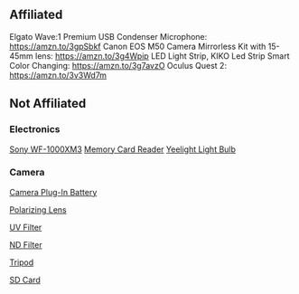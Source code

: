 ## Affiliated
Elgato Wave:1 Premium USB Condenser Microphone: https://amzn.to/3gpSbkf
Canon EOS M50 Camera Mirrorless Kit with 15-45mm lens: https://amzn.to/3g4Wpip
LED Light Strip, KIKO Led Strip Smart Color Changing: https://amzn.to/3g7avzO
Oculus Quest 2: https://amzn.to/3v3Wd7m

## Not Affiliated
### Electronics
[Sony WF-1000XM3](https://www.amazon.ca/gp/product/B07T81554H/ref=ppx_yo_dt_b_asin_title_o00_s00?ie=UTF8&psc=1)
[Memory Card Reader](https://www.amazon.ca/gp/product/B07167FPVR/ref=ppx_yo_dt_b_asin_title_o04_s00?ie=UTF8&psc=1)
[Yeelight Light Bulb](https://www.amazon.ca/Yeelight-Million-Dimmable-Compatible-Assistant/dp/B0832XR68B/ref=sr_1_6?dchild=1&keywords=yeelight&qid=1623299469&sr=8-6)
### Camera
[Camera Plug-In Battery](https://www.amazon.ca/gp/product/B073Z75LSF/ref=ppx_yo_dt_b_asin_title_o02_s00?ie=UTF8&psc=1)

[Polarizing Lens](https://www.amazon.ca/gp/product/B07ZVFX2W9/ref=ppx_yo_dt_b_asin_title_o03_s00?ie=UTF8&psc=1)

[UV Filter](https://www.amazon.ca/gp/product/B07K3NNSLV/ref=ppx_yo_dt_b_asin_title_o04_s00?ie=UTF8&psc=1)

[ND Filter](https://www.amazon.ca/gp/product/B00JL4IGLQ/ref=ppx_yo_dt_b_asin_title_o05_s00?ie=UTF8&psc=1)

[Tripod](https://www.amazon.ca/gp/product/B07ZV4QX6C/ref=ppx_yo_dt_b_asin_title_o06_s00?ie=UTF8&psc=1)

[SD Card](https://www.amazon.ca/gp/product/B07YFGG1SD/ref=ppx_yo_dt_b_asin_title_o09_s00?ie=UTF8&psc=1)